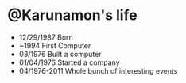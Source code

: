 @Karunamon's life
===============

- 12/29/1987 Born
- ~1994 First Computer
- 03/1976 Built a computer
- 01/04/1976 Started a company
- 04/1976-2011 Whole bunch of interesting events
